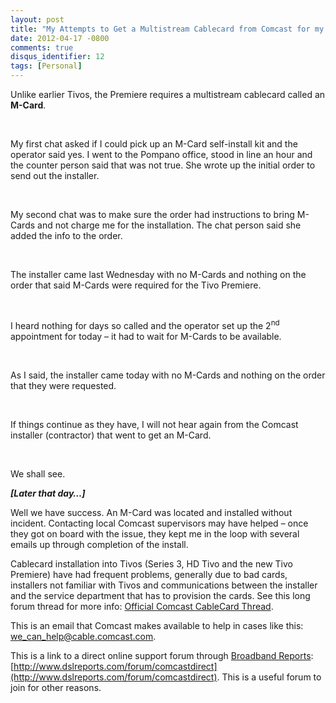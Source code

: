 ```yaml
---
layout: post
title: "My Attempts to Get a Multistream Cablecard from Comcast for my Tivo Premiere"
date: 2012-04-17 -0800
comments: true
disqus_identifier: 12
tags: [Personal]
---
```

Unlike earlier Tivos, the Premiere requires a multistream cablecard
called an **M-Card**.

 

My first chat asked if I could pick up an M-Card self-install kit and
the operator said yes. I went to the Pompano office, stood in line an
hour and the counter person said that was not true. She wrote up the
initial order to send out the installer.

 

My second chat was to make sure the order had instructions to bring
M-Cards and not charge me for the installation. The chat person said she
added the info to the order.

 

The installer came last Wednesday with no M-Cards and nothing on the
order that said M-Cards were required for the Tivo Premiere.

 

I heard nothing for days so called and the operator set up the 2<sup>nd</sup>
appointment for today – it had to wait for M-Cards to be available.

 

As I said, the installer came today with no M-Cards and nothing on the
order that they were requested.

 

If things continue as they have, I will not hear again from the Comcast
installer (contractor) that went to get an M-Card.

 

We shall see.

***[Later that day…]***

Well we have success. An M-Card was located and installed without
incident. Contacting local Comcast supervisors may have helped – once
they got on board with the issue, they kept me in the loop with several
emails up through completion of the install.

Cablecard installation into Tivos (Series 3, HD Tivo and the new Tivo
Premiere) have had frequent problems, generally due to bad cards,
installers not familiar with Tivos and communications between the
installer and the service department that has to provision the cards.
See this long forum thread for more info: [Official Comcast CableCard
Thread](http://www.tivocommunity.com/tivo-vb/showthread.php?t=316310).

This is an email that Comcast makes available to help in cases like
this:
[we\_can\_help@cable.comcast.com](mailto:we_can_help@cable.comcast.com).

This is a link to a direct online support forum through [Broadband
Reports](http://www.dslreports.com/):
[http://www.dslreports.com/forum/comcastdirect](http://www.dslreports.com/forum/comcastdirect).
This is a useful forum to join for other reasons.

 

